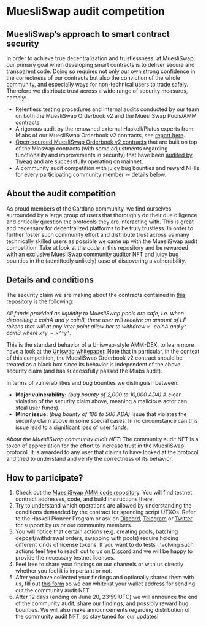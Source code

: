 # MuesliSwap audit competition

## MuesliSwap’s approach to smart contract security

In order to achieve true decentralization and trustlessness, at MuesliSwap, our primary goal when developing smart contracts is to deliver secure and transparent code. Doing so requires not only our own strong confidence in the correctness of our contracts but also the conviction of the whole community, and especially ways for non-technical users to trade safely. Therefore we distribute trust across a wide range of security measures, namely:

- Relentless testing procedures and internal audits conducted by our team on both the MuesliSwap Orderbook v2 and the MuesliSwap Pools/AMM contracts.
- A rigorous audit by the renowned external Haskell/Plutus experts from Mlabs of our MuesliSwap Orderbook v2 contracts, see [report here](https://github.com/mlabs-haskell/muesliswap-audit-public/blob/master/MuesliSwap-audit-report.pdf).
- [Open-sourced MuesliSwap Orderbook v2 contracts](https://github.com/MuesliSwapTeam/muesliswap-cardano-pool-contracts) that are built on top of the Minswap contracts (with some adjustments regarding functionality and improvements in security) that have been [audited by Tweag](https://www.tweag.io/27d9c5c6f71d11f2f6c6e853a90b42ad/MinSwap-Jan31.pdf) and are successfully operating on mainnet.
- A community audit competition with juicy bug bounties and reward NFTs for every participating community member -- details below.

## About the audit competition

As proud members of the Cardano community, we find ourselves surrounded by a large group of users that thoroughly do their due diligence and critically question the protocols they are interacting with. This is great and necessary for decentralized platforms to be truly trustless. In order to further foster such community effort and distribute trust across as many technically skilled users as possible we came up with the MuesliSwap audit competition: Take at look at the code in this repository and be rewarded with an exclusive MuesliSwap community auditor NFT and juicy bug bounties in the (admittedly unlikely) case of discovering a vulnerability.

## Details and conditions

The security claim we are making about the contracts contained in [this repository](https://github.com/MuesliSwapTeam/muesliswap-cardano-pool-contracts) is the following:

*All funds provided as liquidity to MuesliSwap pools are safe, i.e. when depositing `x` coinA and `y` coinB, there user will receive an amount of LP tokens that will at any later point allow her to withdraw `x’` coinA and `y’` coinB where `x*y = x’*y’`.*

This is the standard behavior of a Uniswap-style AMM-DEX, to learn more have a look at the [Uniswap whitepaper](https://uniswap.org/whitepaper.pdf). Note that in particular, in the context of this competition, the MuesliSwap Orderbook v2 contract should be treated as a black box since its behavior is independent of the above security claim (and has successfully passed the Mlabs audit).

In terms of vulnerabilities and bug bounties we distinguish between:
- **Major vulnerability:** *(bug bounty of 2,000 to 10,000 ADA)* A clear violation of the security claim above, meaning a malicious actor can steal user funds).
- **Minor issue:** *(bug bounty of 100 to 500 ADA)* Issue that violates the security claim above in some special cases. In no circumstance can this issue lead to a significant loss of user funds.

*About the MuesliSwap community audit NFT:* The community audit NFT is a token of appreciation for the effort to increase trust in the MuesliSwap protocol. It is awarded to any user that claims to have looked at the protocol and tried to understand and verify the correctness of its behavior.

## How to participate?

1. Check out the [MuesliSwap AMM code repository](https://github.com/MuesliSwapTeam/muesliswap-cardano-pool-contracts). You will find testnet contract addresses, code, and build instructions there.
2. Try to understand which operations are allowed by understanding the conditions demanded by the contract for spending script UTXOs. Refer to the Haskell Pioneer Program or ask on [Discord](https://discord.gg/vHzSXRWBJR), [Telegram](https://t.me/muesliswapADA) or [Twitter](https://twitter.com/MuesliSwapTeam) for support by us or our community members.
3. You will notice that certain actions (e.g. creating pools, batching deposit/withdrawal orders, swapping with pools) require holding different kinds of license tokens. If you want to do tests involving such actions feel free to reach out to us on [Discord](https://discord.gg/vHzSXRWBJR) and we will be happy to provide the necessary testnet licenses.
4. Feel free to share your findings on our channels or with us directly whether you feel it is important or not.
5. After you have collected your findings and optionally shared them with us, fill out [this form](https://forms.gle/HF2RuSbCrPZmU7fC7) so we can whitelist your wallet address for sending out the community audit NFT.
6. After 12 days (ending on June 20, 23:59 UTC) we will announce the end of the community audit, share our findings, and possibly reward bug bounties. We will also make announcements regarding distribution of the community audit NFT, so stay tuned for our updates!
